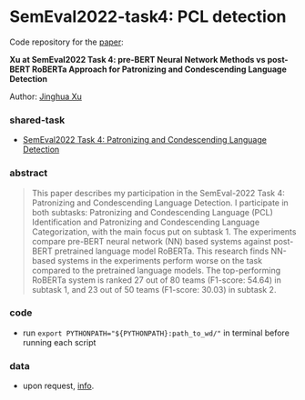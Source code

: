 # SemEval2022-task4: PCL detection

Code repository for the [paper](): 

__Xu at SemEval2022 Task 4: pre-BERT Neural Network Methods vs post-BERT RoBERTa Approach for Patronizing and Condescending Language Detection__


Author: [Jinghua Xu](https://jinhxu.github.io/)

### shared-task

* [SemEval2022 Task 4: Patronizing and Condescending Language Detection](https://sites.google.com/view/pcl-detection-semeval2022/)

### abstract

> This paper describes my participation in the SemEval-2022 Task 4: Patronizing and Condescending Language Detection. I participate in both subtasks: Patronizing and Condescending Language (PCL) Identification and Patronizing and Condescending Language Categorization, with the main focus put on subtask 1. The experiments compare pre-BERT neural network (NN) based systems against post-BERT pretrained language model RoBERTa. This research finds NN-based systems in the experiments perform worse on the task compared to the pretrained language models. The top-performing RoBERTa system is ranked 27 out of 80 teams (F1-score: 54.64) in subtask 1, and 23 out of 50 teams (F1-score: 30.03) in subtask 2.

### code

* run `export PYTHONPATH="${PYTHONPATH}:path_to_wd/"` in terminal before running each script

### data

* upon request, [info](https://github.com/Perez-AlmendrosC/dontpatronizeme).
